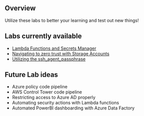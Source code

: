 ## Overview
Utilize these labs to better your learning and test out new things!

## Labs currently available
* [Lambda Functions and Secrets Manager](https://github.com/cltpt/Labs/tree/main/AWS/Lambda%20Functions%20and%20Secrets%20Manager)
* [Navigating to zero trust with Storage Accounts](https://github.com/cltpt/Labs/tree/main/Azure/Navigating%20to%20zero%20trust%20with%20Storage%20Accounts)
* [Utilizing the ssh_agent_passphrase](https://github.com/cltpt/Labs/tree/main/MISC/ssh_agent_passphrase)

## Future Lab ideas
* Azure policy code pipeline
* AWS Control Tower code pipeline
* Restricting access to Azure AD properly
* Automating security actions with Lambda functions
* Automated PowerBI dashboarding with Azure Data Factory